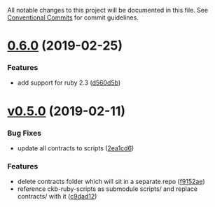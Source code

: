 All notable changes to this project will be documented in this file.
See [Conventional Commits](https://conventionalcommits.org) for commit guidelines.

# [0.6.0](https://github.com/nervosnetwork/ckb-demo-ruby-sdk/compare/v0.5.0...v0.6.0) (2019-02-25)

### Features

* add support for ruby 2.3 ([d560d5b](https://github.com/nervosnetwork/ckb-demo-ruby-sdk/commit/d560d5b))


# [v0.5.0](https://github.com/nervosnetwork/ckb-demo-ruby-sdk/compare/v0.4.0...v0.5.0) (2019-02-11)

### Bug Fixes

* update all contracts to scripts ([2ea1cd6](https://github.com/nervosnetwork/ckb-demo-ruby-sdk/commit/2ea1cd6))


### Features

* delete contracts folder which will sit in a separate repo ([f9152ae](https://github.com/nervosnetwork/ckb-demo-ruby-sdk/commit/f9152ae))
* reference ckb-ruby-scripts as submodule scripts/ and replace contracts/ with it ([c9dad12](https://github.com/nervosnetwork/ckb-demo-ruby-sdk/commit/c9dad12))
